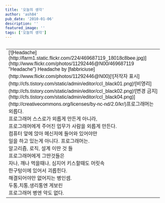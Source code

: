 ```yaml
---
title: '오늘의 생각'
author: 'ash84'
pub_date: '2010-01-06'
description: ''
featured_image: ''
tags: ['오늘의 생각']
---
```



<center>  
<span class="Apple-style-span" style="color: rgb(0, 0, 0); font-family: Gulim; font-size: medium; line-height: normal; "><div style="line-height: 1.5; font-size: 12px; font-family: 돋움; background-color: transparent; margin-top: 1px; margin-right: 3px; margin-bottom: 0px; margin-left: 3px; padding-top: 0px; padding-right: 0px; padding-bottom: 0px; padding-left: 0px; color: rgb(136, 136, 136); font: normal normal normal 12px/20px Dotum, sans-serif; overflow-x: hidden; overflow-y: hidden; "><table class="flickrImgSearch"><tbody><tr><td>[![Headache](http://farm1.static.flickr.com/224/469687119_18018c8bee.jpg)](http://www.flickr.com/photos/11292446@N00/469687119 "Headache")  
<span>Headache by [fabbriciuse](http://www.flickr.com/photos/11292446@N00)</span>[![저작자 표시](http://cfs.tistory.com/static/admin/editor/ccl_black01.png)![비영리](http://cfs.tistory.com/static/admin/editor/ccl_black02.png)![변경 금지](http://cfs.tistory.com/static/admin/editor/ccl_black04.png)](http://creativecommons.org/licenses/by-nc-nd/2.0/kr/)<span class="Apple-style-span" style="-webkit-border-horizontal-spacing: 0px; -webkit-border-vertical-spacing: 0px; ">프로그래머는 외롭다.  <div> 프로그래머 스스로가 외롭게 만든게 아니라,</div><div> 프로그래머에게 주어진 업무가 사람을 외롭게 만든다. </div><div></div><div> 컴퓨터 앞에 앉아 메신저에 들어와 있어야만</div><div> 일을 하고 있는게 아니다. 프로그래머는. </div><div></div><div> 알고리즘, 로직, 설계 이딴 것 들</div><div> 프로그래머에게 그딴것들은</div><div> 자나, 깨나 먹을때나, 심지어 키스할때도 머릿속 </div><div> 한구텅이에 있어서 괴롭힌다. </div><div></div><div> 해결되어야만 없어지는 병인셈. </div><div>  
 두통,치통,생리통엔 게보린</div><div> 프로그래머 병엔 약도 없다. </div><div></div><div></div><div></div></span>

</td></tr></tbody></table></div><div style="line-height: 1.5; font-size: 12px; font-family: 돋움; background-color: transparent; margin-top: 1px; margin-right: 3px; margin-bottom: 0px; margin-left: 3px; padding-top: 0px; padding-right: 0px; padding-bottom: 0px; padding-left: 0px; color: rgb(136, 136, 136); font: normal normal normal 12px/20px Dotum, sans-serif; overflow-x: hidden; overflow-y: hidden; "><div></div></div></span></center>

